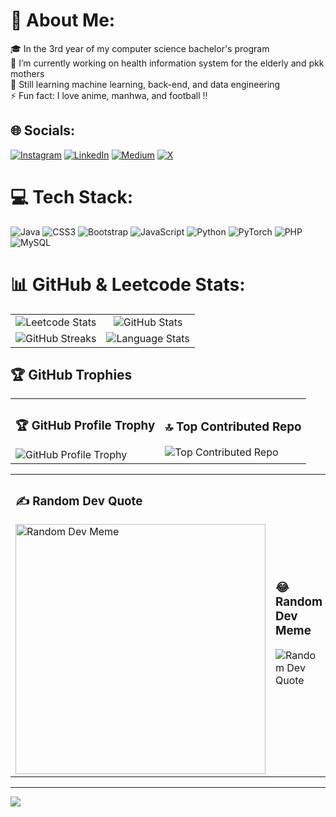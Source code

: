 # 💫 About Me:
🎓 In the 3rd year of my computer science bachelor's program <br>🔭 I’m currently working on health information system for the elderly and pkk mothers <br>🌱 Still learning machine learning, back-end, and data engineering <br>⚡ Fun fact: I love anime, manhwa, and football !!


## 🌐 Socials:
[![Instagram](https://img.shields.io/badge/Instagram-%23E4405F.svg?logo=Instagram&logoColor=white)](https://instagram.com/nabiil_najm26) [![LinkedIn](https://img.shields.io/badge/LinkedIn-%230077B5.svg?logo=linkedin&logoColor=white)](https://linkedin.com/in/nabil-najmudin) [![Medium](https://img.shields.io/badge/Medium-12100E?logo=medium&logoColor=white)](https://medium.com/@@nabiil_najm266) [![X](https://img.shields.io/badge/X-black.svg?logo=X&logoColor=white)](https://x.com/nabiil_najm266) 

# 💻 Tech Stack:
![Java](https://img.shields.io/badge/java-%23ED8B00.svg?style=for-the-badge&logo=openjdk&logoColor=white) ![CSS3](https://img.shields.io/badge/css3-%231572B6.svg?style=for-the-badge&logo=css3&logoColor=white) ![Bootstrap](https://img.shields.io/badge/bootstrap-%238511FA.svg?style=for-the-badge&logo=bootstrap&logoColor=white) ![JavaScript](https://img.shields.io/badge/javascript-%23323330.svg?style=for-the-badge&logo=javascript&logoColor=%23F7DF1E) ![Python](https://img.shields.io/badge/python-3670A0?style=for-the-badge&logo=python&logoColor=ffdd54) ![PyTorch](https://img.shields.io/badge/PyTorch-%23EE4C2C.svg?style=for-the-badge&logo=PyTorch&logoColor=white) ![PHP](https://img.shields.io/badge/php-%23777BB4.svg?style=for-the-badge&logo=php&logoColor=white) ![MySQL](https://img.shields.io/badge/mysql-%2300000f.svg?style=for-the-badge&logo=mysql&logoColor=white)
# 📊 GitHub & Leetcode Stats:
<table>
  <tr>
    <td align="center"><img src="https://leetcard.jacoblin.cool/nabiil_najm266?ext=heatmap" alt="Leetcode Stats"></td>
    <td align="center"><img src="https://github-readme-stats.vercel.app/api?username=nabiilnajm26&show_icons=true&theme=dark&locale=en" alt="GitHub Stats"></td>
  </tr>
  <tr>
    <td align="center"><img src="https://github-readme-streak-stats.herokuapp.com/?user=nabiilnajm26&theme=dark" alt="GitHub Streaks"></td>
    <td align="center"><img src="https://github-readme-stats.vercel.app/api/top-langs?username=nabiilnajm26&show_icons=true&theme=dark&locale=en&layout=compact" alt="Language Stats"></td>
  </tr>
</table>



## 🏆 GitHub Trophies
<table>
  <tr>
    <td>
      <h3>🏆 GitHub Profile Trophy</h3>
      <img src="https://github-profile-trophy.vercel.app/?username=nabiilNajm26&theme=radical&no-frame=false&no-bg=true&margin-w=4" alt="GitHub Profile Trophy">
    </td>
    <td>
      <h3>🔝 Top Contributed Repo</h3>
      <img src="https://github-contributor-stats.vercel.app/api?username=nabiilNajm26&limit=5&theme=dark&combine_all_yearly_contributions=true" alt="Top Contributed Repo">
    </td>
  </tr>
</table>


<table>
  <tr>
    <td width="50%">
      <h3>✍️ Random Dev Quote</h3>
      <img src="https://randommeme-five.vercel.app/" alt="Random Dev Meme" style="height: 400px;">
    </td>
    <td width="50%">
      <h3>😂 Random Dev Meme</h3>
      <img src="https://quotes-github-readme.vercel.app/api?type=horizontal&theme=radical" alt="Random Dev Quote">
    </td>
  </tr>
</table>


---
[![](https://visitcount.itsvg.in/api?id=nabiilNajm26&icon=0&color=0)](https://visitcount.itsvg.in)

<!-- Proudly created with GPRM ( https://gprm.itsvg.in ) -->
